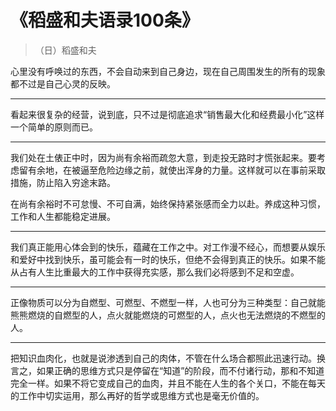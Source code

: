 # 《稻盛和夫语录100条》

> （日）稻盛和夫

心里没有呼唤过的东西，不会自动来到自己身边，现在自己周围发生的所有的现象都不过是自己心灵的反映。

---

看起来很复杂的经营，说到底，只不过是彻底追求“销售最大化和经费最小化”这样一个简单的原则而已。

---

我们处在土俵正中时，因为尚有余裕而疏忽大意，到走投无路时才慌张起来。要考虑留有余地，在被逼至危险边缘之前，就使出浑身的力量。这样就可以在事前采取措施，防止陷入穷途末路。

在尚有余裕时不可怠慢、不可自满，始终保持紧张感而全力以赴。养成这种习惯，工作和人生都能稳定进展。

---

我们真正能用心体会到的快乐，蕴藏在工作之中。对工作漫不经心，而想要从娱乐和爱好中找到快乐，虽可能会有一时的快乐，但绝不会得到真正的快乐。如果不能从占有人生比重最大的工作中获得充实感，那么我们必将感到不足和空虚。

---

正像物质可以分为自燃型、可燃型、不燃型一样，人也可分为三种类型：自己就能熊熊燃烧的自燃型的人，点火就能燃烧的可燃型的人，点火也无法燃烧的不燃型的人。

---

把知识血肉化，也就是说渗透到自己的肉体，不管在什么场合都照此迅速行动。换言之，如果正确的思维方式只是停留在“知道”的阶段，而不付诸行动，那和不知道完全一样。如果不将它变成自己的血肉，并且不能在人生的各个关口，不能在每天的工作中切实运用，那么再好的哲学或思维方式也是毫无价值的。